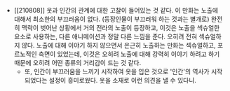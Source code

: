 - [[210808]] 옷과 인간의 관계에 대한 고찰이 들어있는 것 같다. 이 만화는 노출에 대해서 최소한의 부끄러움이 없다. (등장인물이 부끄러워 하는 것과는 별개로) 완전히 맥락이 벗어난 상황에서 거의 전라의 노출이 등장하고, 이것은 노출을 섹슈얼한 요소로 사용하는, 다른 애니메이션과 정말 다른 느낌을 준다. 오히려 전혀 섹슈얼하지 않다. 노출에 대해 이야기 하지 않으면서 은근히 노출하는 만화는 섹슈얼하고, 포르노적인 측면이 있었는데, 이것은 오히려 노출에 대해 강력히 이야기 하려고 하기 때문에 오히려 어떤 종류의 거리감이 드는 것 같다. 
	- 또, 인간이 부끄러움을 느끼기 시작하여 옷을 입은 것으로 '인간'의 역사가 시작되었다는 설정이 흥미로웠다. 옷을 소재로 이런 의견을 낼 수 있다니.